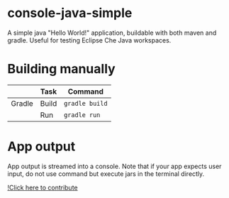 # console-java-simple

A simple java "Hello World!" application, buildable with both maven and gradle. Useful for testing Eclipse Che Java workspaces.


# Building manually

|        | Task  | Command                    |
| ------ | ----- | -------------------------- |
| Gradle | Build | `gradle build`             |
|        | Run   | `gradle run`               |


# App output

App output is streamed into a console. Note that if your app expects user input, do not use command but execute jars in the terminal directly.

[!Click here to contribute](https://codeready-openshift-workspaces.oms01-poc-os-dal10-85324c52898dd6a34a32489ae17c810f-0000.us-south.containers.appdomain.cloud/factory?url=https://github.com/priyajithc/oms-extension-sample.git)
